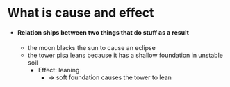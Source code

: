 # What is cause and effect
- #### Relation ships between two things that do stuff as a result
	- the moon blacks the sun to cause an eclipse
	- the tower pisa leans because it has a shallow foundation in unstable soil
		- Effect: leaning 
			- => soft foundation causes the tower to lean